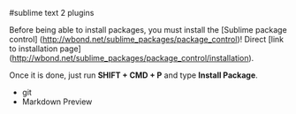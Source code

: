 #sublime text 2 plugins

Before being able to install packages, you must install the [Sublime package control] (http://wbond.net/sublime_packages/package_control)! Direct [link to installation page] (http://wbond.net/sublime_packages/package_control/installation).


Once it is done, just run **SHIFT + CMD + P** and type **Install Package**.

* git
* Markdown Preview